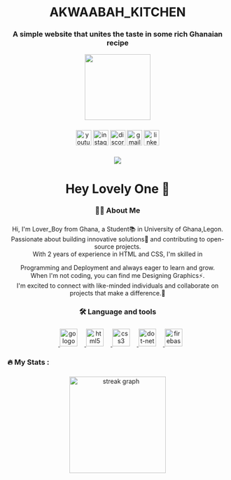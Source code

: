 
 <h1 align="center"> AKWAABAH_KITCHEN</h1>
 <h3 align="center">A simple website that unites the taste in some rich Ghanaian recipe</h3>

<div align="center">
  <img height="150" src="https://media.giphy.com/media/M9gbBd9nbDrOTu1Mqx/giphy.gif"  />
</div>

###

<div align="center">
 <a href="https://www.youtube.com/@timnanabackcase8199">  <img src="https://img.shields.io/static/v1?message=Youtube&logo=youtube&label=&color=FF0000&logoColor=white&labelColor=&style=for-the-badge" height="35" alt="youtube logo"  /></a>
 <a href="https://www.instagram.com/@her_love.043"> <img src="https://img.shields.io/static/v1?message=Instagram&logo=instagram&label=&color=E4405F&logoColor=white&labelColor=&style=for-the-badge" height="35" alt="instagram logo"  /></a>
   <a href="https://www.discord.com/shosha_123"><img src="https://img.shields.io/static/v1?message=Discord&logo=discord&label=&color=7289DA&logoColor=white&labelColor=&style=for-the-badge" height="35" alt="discord logo"  /></a>
 <a href="https://mail.google.com/mail/u/0/#inbox?compose=new/lboy77907@gmail.com"> <img src="https://img.shields.io/static/v1?message=Gmail&logo=gmail&label=&color=D14836&logoColor=white&labelColor=&style=for-the-badge" height="35" alt="gmail logo"  /></a>
  <a href="https://www.linkedin.com/Shadrack Tweneboah Koduah Addofo"><img src="https://img.shields.io/static/v1?message=LinkedIn&logo=linkedin&label=&color=0077B5&logoColor=white&labelColor=&style=for-the-badge" height="35" alt="linkedin logo"  /></a>
</div>

###

<div align="center">
  <img src="https://visitor-badge.laobi.icu/badge?page_id=maurodesouza.maurodesouza&"  />
</div>

###

<h1 align="center">Hey Lovely One 👋</h1>

###

<h3 align="center">👩‍💻  About Me</h3>

###

<p align="center">
Hi, I'm Lover_Boy from Ghana, a Student📚 in University of Ghana,Legon.<br> 
Passionate about building innovative solutions🔭 and contributing to open-source projects.<br>
With 2 years of experience in HTML and CSS, I'm skilled in </p>
<p align="center">Programming and Deployment and always eager to learn and grow.<br>
When I'm not coding, you can find me Designing Graphics⚡.<br>
I'm excited to connect with like-minded individuals and collaborate on projects that make a difference.🔭
</p>


<h3 align="center">🛠 Language and tools</h3>

###

<div align="center">
 <img width="12" /><a href="https://www.w3schools.com/python">
  <img src="https://cdn.jsdelivr.net/gh/devicons/devicon/icons/python/python-original-wordmark.svg" height="40" alt="go logo"  /></a>
  <img width="12" /><a href="https://www.w3schools.com/html" target="_blank">
  <img src="https://cdn.jsdelivr.net/gh/devicons/devicon/icons/html5/html5-original.svg" height="40" alt="html5 logo"  /></a>
  <img width="12" /><a href="https://www.w3schools.com/css">
  <img src="https://cdn.jsdelivr.net/gh/devicons/devicon/icons/css3/css3-original.svg" height="40" alt="css3 logo"  /></a>
  <img width="12" /><a href="https://www.w3schools.com/cs">
  <img src="https://cdn.jsdelivr.net/gh/devicons/devicon/icons/csharp/csharp-original.svg" height="40" alt="dot-net logo"  /></a>
  <img width="12" /><a href="https://www.w3schools.com/js/default.asp">
  <img src="https://cdn.jsdelivr.net/gh/devicons/devicon/icons/javascript/javascript-original.svg" height="40" alt="firebase logo"  /></a>


###

<h3 align="left">🔥   My Stats :</h3>

###

<div align="center">
  <img src="https://streak-stats.demolab.com?user=maurodesouza&locale=en&mode=daily&theme=dark&hide_border=false&border_radius=5&order=3" height="220" alt="streak graph"  />
</div>
